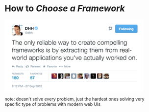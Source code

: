 # How to <em class="highlight">Choose a Framework</em>

<img src="img/rails-extraction-tweet.png" width="90%" />

note:
    doesn't solve every problem, just the hardest ones
    solving very specific type of problems with modern web UIs
